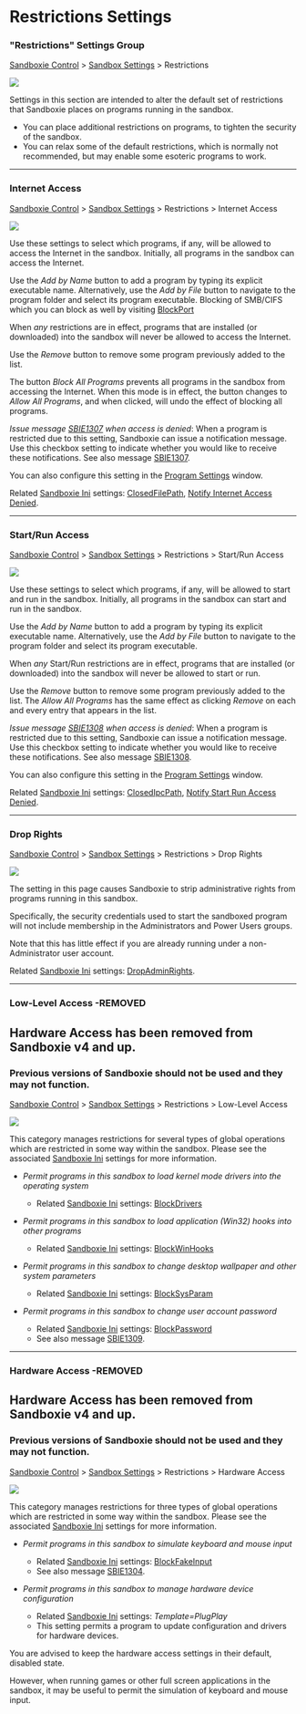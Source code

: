 # Restrictions Settings

### "Restrictions" Settings Group

[Sandboxie Control](SandboxieControl.md) > [Sandbox Settings](SandboxSettings.md) > Restrictions

![](/Media/RestrictionsSettings.png)

Settings in this section are intended to alter the default set of restrictions that Sandboxie places on programs running in the sandbox.

*   You can place additional restrictions on programs, to tighten the security of the sandbox.
*   You can relax some of the default restrictions, which is normally not recommended, but may enable some esoteric programs to work.

* * *

### Internet Access

[Sandboxie Control](SandboxieControl.md) > [Sandbox Settings](SandboxSettings.md) > Restrictions > Internet Access

![](/Media/InternetAccessSettings.png)

Use these settings to select which programs, if any, will be allowed to access the Internet in the sandbox. Initially, all programs in the sandbox can access the Internet.

Use the _Add by Name_ button to add a program by typing its explicit executable name. Alternatively, use the _Add by File_ button to navigate to the program folder and select its program executable. Blocking of SMB/CIFS which you can block as well by visiting [BlockPort](BlockPort.md)


When _any_ restrictions are in effect, programs that are installed (or downloaded) into the sandbox will never be allowed to access the Internet.


Use the _Remove_ button to remove some program previously added to the list.

The button _Block All Programs_ prevents all programs in the sandbox from accessing the Internet. When this mode is in effect, the button changes to _Allow All Programs_, and when clicked, will undo the effect of blocking all programs.

_Issue message [SBIE1307](SBIE1307.md) when access is denied_: When a program is restricted due to this setting, Sandboxie can issue a notification message. Use this checkbox setting to indicate whether you would like to receive these notifications. See also message [SBIE1307](SBIE1307.md).

You can also configure this setting in the [Program Settings](ProgramSettings.md) window.


Related [Sandboxie Ini](SandboxieIni.md) settings: [ClosedFilePath](ClosedFilePath.md), [Notify Internet Access Denied](NotifyInternetAccessDenied.md).

* * *

### Start/Run Access

[Sandboxie Control](SandboxieControl.md) > [Sandbox Settings](SandboxSettings.md) > Restrictions > Start/Run Access

![](/Media/StartRunAccessSettings.png)

Use these settings to select which programs, if any, will be allowed to start and run in the sandbox. Initially, all programs in the sandbox can start and run in the sandbox.

Use the _Add by Name_ button to add a program by typing its explicit executable name. Alternatively, use the _Add by File_ button to navigate to the program folder and select its program executable.


When _any_ Start/Run restrictions are in effect, programs that are installed (or downloaded) into the sandbox will never be allowed to start or run.


Use the _Remove_ button to remove some program previously added to the list. The _Allow All Programs_ has the same effect as clicking _Remove_ on each and every entry that appears in the list.

_Issue message [SBIE1308](SBIE1308.md) when access is denied_: When a program is restricted due to this setting, Sandboxie can issue a notification message. Use this checkbox setting to indicate whether you would like to receive these notifications. See also message [SBIE1308](SBIE1308.md).


You can also configure this setting in the [Program Settings](ProgramSettings.md) window.


Related [Sandboxie Ini](SandboxieIni.md) settings: [ClosedIpcPath](ClosedIpcPath.md), [Notify Start Run Access Denied](NotifyStartRunAccessDenied.md).

* * *

### Drop Rights

[Sandboxie Control](SandboxieControl.md) > [Sandbox Settings](SandboxSettings.md) > Restrictions > Drop Rights

![](/Media/DropRightsSettings.png)

The setting in this page causes Sandboxie to strip administrative rights from programs running in this sandbox.

Specifically, the security credentials used to start the sandboxed program will not include membership in the Administrators and Power Users groups.

Note that this has little effect if you are already running under a non-Administrator user account.

Related [Sandboxie Ini](SandboxieIni.md) settings: [DropAdminRights](DropAdminRights.md).

* * *

### Low-Level Access -REMOVED

## Hardware Access has been removed from Sandboxie v4 and up.

### Previous versions of Sandboxie should not be used and they may not function.

[Sandboxie Control](SandboxieControl.md) > [Sandbox Settings](SandboxSettings.md) > Restrictions > Low-Level Access

![](/Media/LowLevelAccessSettings.png)

This category manages restrictions for several types of global operations which are restricted in some way within the sandbox. Please see the associated [Sandboxie Ini](SandboxieIni.md) settings for more information.

*   _Permit programs in this sandbox to load kernel mode drivers into the operating system_
    *   Related [Sandboxie Ini](SandboxieIni.md) settings: [BlockDrivers](BlockDrivers.md)

*   _Permit programs in this sandbox to load application (Win32) hooks into other programs_
    *   Related [Sandboxie Ini](SandboxieIni.md) settings: [BlockWinHooks](BlockWinHooks.md)

*   _Permit programs in this sandbox to change desktop wallpaper and other system parameters_
    *   Related [Sandboxie Ini](SandboxieIni.md) settings: [BlockSysParam](BlockSysParam.md)

*   _Permit programs in this sandbox to change user account password_
    *   Related [Sandboxie Ini](SandboxieIni.md) settings: [BlockPassword](BlockPassword.md)
    *   See also message [SBIE1309](SBIE1309.md).

* * *

### Hardware Access -REMOVED

## Hardware Access has been removed from Sandboxie v4 and up.

### Previous versions of Sandboxie should not be used and they may not function.

[Sandboxie Control](SandboxieControl.md) > [Sandbox Settings](SandboxSettings.md) > Restrictions > Hardware Access

![](/Media/HardwareAccessSettings.png)

This category manages restrictions for three types of global operations which are restricted in some way within the sandbox. Please see the associated [Sandboxie Ini](SandboxieIni.md) settings for more information.

*   _Permit programs in this sandbox to simulate keyboard and mouse input_
    *   Related [Sandboxie Ini](SandboxieIni.md) settings: [BlockFakeInput](BlockFakeInput.md)
    *   See also message [SBIE1304](SBIE1304.md).

*   _Permit programs in this sandbox to manage hardware device configuration_
    *   Related [Sandboxie Ini](SandboxieIni.md) settings: _Template=PlugPlay_
    *   This setting permits a program to update configuration and drivers for hardware devices.

You are advised to keep the hardware access settings in their default, disabled state.

However, when running games or other full screen applications in the sandbox, it may be useful to permit the simulation of keyboard and mouse input.

